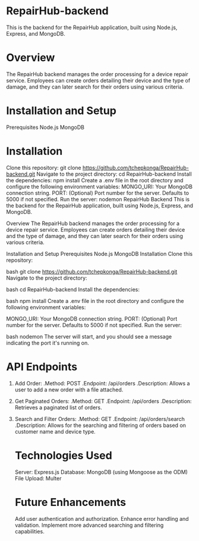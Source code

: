 # RepairHub-backend
This is the backend for the RepairHub application, built using Node.js, Express, and MongoDB.
# Overview
The RepairHub backend manages the order processing for a device repair service. Employees can create orders detailing their device and the type of damage, and they can later search for their orders using various criteria.
# Installation and Setup
Prerequisites
Node.js
MongoDB
# Installation
Clone this repository:
git clone https://github.com/tchepkonga/RepairHub-backend.git
Navigate to the project directory:
cd RepairHub-backend
Install the dependencies:
npm install
Create a .env file in the root directory and configure the following environment variables:
MONGO_URI: Your MongoDB connection string.
PORT: (Optional) Port number for the server. Defaults to 5000 if not specified.
Run the server:
nodemon
RepairHub Backend
This is the backend for the RepairHub application, built using Node.js, Express, and MongoDB.

Overview
The RepairHub backend manages the order processing for a device repair service. Employees can create orders detailing their device and the type of damage, and they can later search for their orders using various criteria.

Installation and Setup
Prerequisites
Node.js
MongoDB
Installation
Clone this repository:

bash
git clone https://github.com/tchepkonga/RepairHub-backend.git
Navigate to the project directory:

bash
cd RepairHub-backend
Install the dependencies:

bash
npm install
Create a .env file in the root directory and configure the following environment variables:

MONGO_URI: Your MongoDB connection string.
PORT: (Optional) Port number for the server. Defaults to 5000 if not specified.
Run the server:

bash
nodemon
The server will start, and you should see a message indicating the port it's running on.
# API Endpoints
1. Add Order:
  .Method: POST
   .Endpoint: /api/orders
   .Description: Allows a user to add a new order with a file attached.
2. Get Paginated Orders:
   .Method: GET
    .Endpoint: /api/orders
    .Description: Retrieves a paginated list of orders.
3. Search and Filter Orders:
    .Method: GET
     .Endpoint: /api/orders/search
      .Description: Allows for the searching and filtering of orders based on customer name and device type.

   # Technologies Used
   Server: Express.js
   Database: MongoDB (using Mongoose as the ODM)
   File Upload: Multer
   
   # Future Enhancements
     Add user authentication and authorization.
     Enhance error handling and validation.
    Implement more advanced searching and filtering capabilities.
